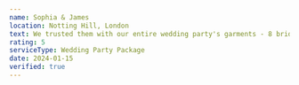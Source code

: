 ```yaml
---
name: Sophia & James
location: Notting Hill, London
text: We trusted them with our entire wedding party's garments - 8 bridesmaid dresses, 6 groomsmen suits, and our own outfits. Every single piece came back immaculate. Their expertise with different fabrics (silk, chiffon, wool, satin) is truly impressive. Highly recommend for large wedding parties.
rating: 5
serviceType: Wedding Party Package
date: 2024-01-15
verified: true
---
```

